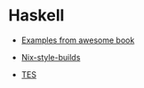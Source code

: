 # Haskell

* [Examples from awesome book](https://github.com/chris-taylor/aima-haskell)
* [Nix-style-builds](https://cabal.readthedocs.io/en/3.4/nix-local-build-overview.html#nix-style-builds)

* [TES](https://drive.google.com/file/d/14On7LzhyaasXiKm619EtKy7lqD_g9SF1/view)
